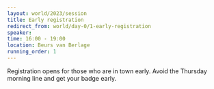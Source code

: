 ```yaml
---
layout: world/2023/session
title: Early registration
redirect_from: world/day-0/1-early-registration
speaker:
time: 16:00 - 19:00
location: Beurs van Berlage
running_order: 1
---
```


Registration opens for those who are in town early. Avoid the Thursday morning line and get your badge early.
